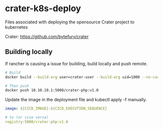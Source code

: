 # crater-k8s-deploy
Files associated with deploying the opensource Crater project to kubernetes

Crater: https://github.com/bytefury/crater

## Building locally

If rancher is causing a issue for building, build locally and push remote.

```bash
# Build
docker build --build-arg user=crater-user --build-arg uid=1000 --no-cache -t 10.10.10.1:5000/crater-php:v1.0 .

# Then push
docker push 10.10.10.1:5000/crater-php:v1.0
```

Update the image in the deployment file and kubectl apply -f manually.

```yaml
image: ${CICD_IMAGE}:${CICD_EXECUTION_SEQUENCE}

# to (or vise versa)
registry:5000/crater-php:v1.0
```
